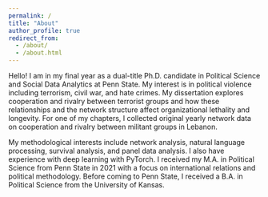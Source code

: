 ```yaml
---
permalink: /
title: "About"
author_profile: true
redirect_from: 
  - /about/
  - /about.html
---
```


Hello! I am in my final year as a dual-title Ph.D. candidate in Political Science and Social Data Analytics at Penn State. My interest is in political violence including terrorism, civil war, and hate crimes. My dissertation explores cooperation and rivalry between terrorist groups and how these relationships and the network structure affect organizational lethality and longevity. For one of my chapters, I collected original yearly network data on cooperation and rivalry between militant groups in Lebanon.

My methodological interests include network analysis, natural language processing, survival analysis, and panel data analysis. I also have experience with deep learning with PyTorch. I received my M.A. in Political Science from Penn State in 2021 with a focus on international relations and political methodology. Before coming to Penn State, I received a B.A. in Political Science from the University of Kansas. 
